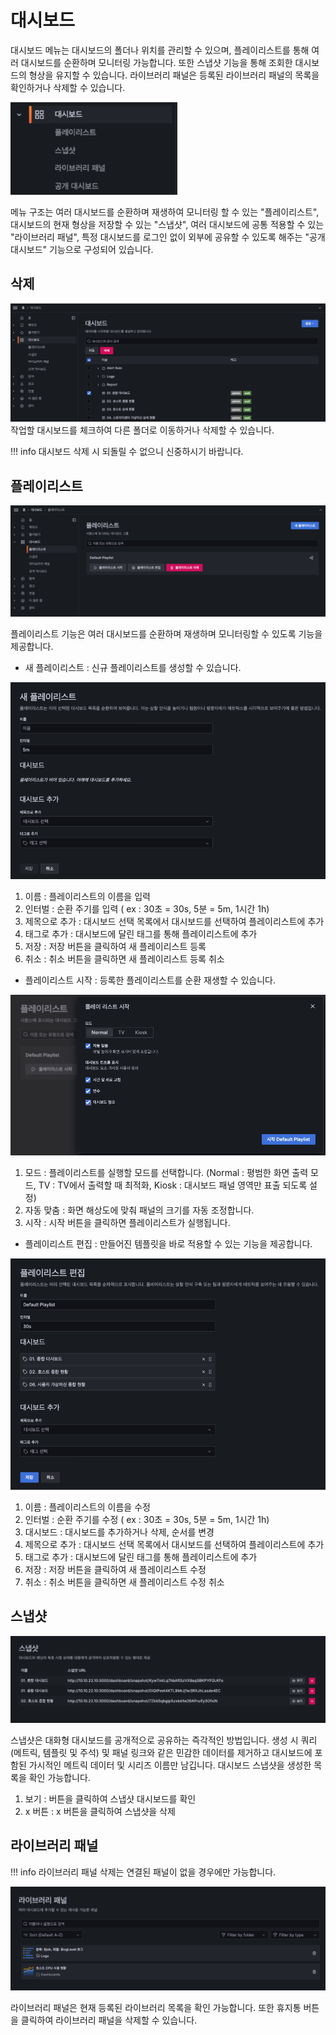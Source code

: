 # 대시보드
대시보드 메뉴는 대시보드의 폴더나 위치를 관리할 수 있으며, 플레이리스트를 통해 여러 대시보드를 순환하며 모니터링 가능합니다. 또한 스냅샷 기능을 통해 조회한 대시보드의 형상을 유지할 수 있습니다. 라이브러리 패널은 등록된 라이브러리 패널의 목록을 확인하거나 삭제할 수 있습니다.

![wall-dashboard-dashboard-menu](../../assets/images/wall-dashboard-dashboard-menu.png)

메뉴 구조는 여러 대시보드를 순환하며 재생하여 모니터링 할 수 있는 "플레이리스트", 대시보드의 현재 형상을 저장할 수 있는 "스냅샷", 여러 대시보드에 공통 적용할 수 있는 "라이브러리 패널", 특정 대시보드를 로그인 없이 외부에 공유할 수 있도록 해주는 "공개 대시보드" 기능으로 구성되어 있습니다.

## 삭제
![wall-dashboard-dashboard-management-delete](../../assets/images/wall-dashboard-dashboard-management-delete.png)
작업할 대시보드를 체크하여 다른 폴더로 이동하거나 삭제할 수 있습니다.

!!! info
    대시보드 삭제 시 되돌릴 수 없으니 신중하시기 바랍니다.

## 플레이리스트

![wall-dashboard-dashboard-playlist](../../assets/images/wall-dashboard-dashboard-playlist.png)

플레이리스트 기능은 여러 대시보드를 순환하며 재생하며 모니터링할 수 있도록 기능을 제공합니다.

* 새 플레이리스트 : 신규 플레이리스트를 생성할 수 있습니다.

![wall-dashboard-dashboard-playlist-add](../../assets/images/wall-dashboard-dashboard-playlist-add.png)

1) 이름 : 플레이리스트의 이름을 입력  
2) 인터벌 : 순환 주기를 입력 ( ex : 30초 = 30s, 5분 = 5m, 1시간 1h)  
3) 제목으로 추가 : 대시보드 선택 목록에서 대시보드를 선택하여 플레이리스트에 추가  
4) 태그로 추가 : 대시보드에 달린 태그를 통해 플레이리스트에 추가  
5) 저장 : 저장 버튼을 클릭하여 새 플레이리스트 등록  
6) 취소 : 취소 버튼을 클릭하면 새 플레이리스트 등록 취소  

* 플레이리스트 시작 : 등록한 플레이리스트를 순환 재생할 수 있습니다.

![wall-dashboard-dashboard-playlist-play](../../assets/images/wall-dashboard-dashboard-playlist-play.png)

1) 모드 : 플레이리스트를 실행할 모드를 선택합니다. (Normal : 평범한 화면 출력 모드, TV : TV에서 출력할 때 최적화, Kiosk : 대시보드 패널 영역만 표출 되도록 설정)  
2) 자동 맞춤 : 화면 해상도에 맞춰 패널의 크기를 자동 조정합니다.  
3) 시작 : 시작 버튼을 클릭하면 플레이리스트가 실행됩니다.  

* 플레이리스트 편집 : 만들어진 템플릿을 바로 적용할 수 있는 기능을 제공합니다.

![wall-dashboard-dashboard-playlist-update](../../assets/images/wall-dashboard-dashboard-playlist-update.png)

1) 이름 : 플레이리스트의 이름을 수정  
2) 인터벌 : 순환 주기를 수정 ( ex : 30초 = 30s, 5분 = 5m, 1시간 1h)  
3) 대시보드 : 대시보드를 추가하거나 삭제, 순서를 변경
4) 제목으로 추가 : 대시보드 선택 목록에서 대시보드를 선택하여 플레이리스트에 추가  
5) 태그로 추가 : 대시보드에 달린 태그를 통해 플레이리스트에 추가  
6) 저장 : 저장 버튼을 클릭하여 새 플레이리스트 수정  
7) 취소 : 취소 버튼을 클릭하면 새 플레이리스트 수정 취소  

## 스냅샷

![wall-dashboard-dashboard-snapshot](../../assets/images/wall-dashboard-dashboard-snapshot.png)

스냅샷은 대화형 대시보드를 공개적으로 공유하는 즉각적인 방법입니다. 생성 시 쿼리(메트릭, 템플릿 및 주석) 및 패널 링크와 같은 민감한 데이터를 제거하고 대시보드에 포함된 가시적인 메트릭 데이터 및 시리즈 이름만 남깁니다. 대시보드 스냅샷을 생성한 목록을 확인 가능합니다.

1) 보기 : 버튼을 클릭하여 스냅샷 대시보드를 확인  
2) x 버튼 : x 버튼을 클릭하여 스냅샷을 삭제  

## 라이브러리 패널

!!! info
    라이브러리 패널 삭제는 연결된 패널이 없을 경우에만 가능합니다.
    
![wall-dashboard-dashboard-library](../../assets/images/wall-dashboard-dashboard-library.png)

라이브러리 패널은 현재 등록된 라이브러리 목록을 확인 가능합니다. 또한 휴지통 버튼을 클릭하여 라이브러리 패널을 삭제할 수 있습니다.

